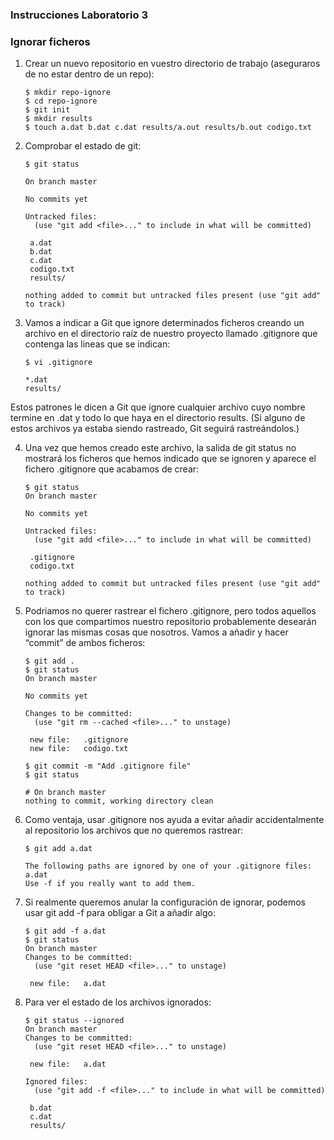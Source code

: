 ### Instrucciones Laboratorio 3

### Ignorar ficheros

1. Crear un nuevo repositorio en vuestro directorio de trabajo (aseguraros de no estar dentro de un repo):

       $ mkdir repo-ignore
       $ cd repo-ignore
       $ git init
       $ mkdir results
       $ touch a.dat b.dat c.dat results/a.out results/b.out codigo.txt

2. Comprobar el estado de git:

       $ git status

       On branch master

       No commits yet

       Untracked files:
         (use "git add <file>..." to include in what will be committed)

       	a.dat
       	b.dat
       	c.dat
       	codigo.txt
       	results/

       nothing added to commit but untracked files present (use "git add" to track)

3. Vamos a indicar a Git que ignore determinados ficheros creando un archivo en el directorio raíz de nuestro proyecto llamado .gitignore que contenga las lineas que se indican:

       $ vi .gitignore

       *.dat
       results/

 Estos patrones le dicen a Git que ignore cualquier archivo cuyo nombre termine en .dat y todo lo que haya en el directorio results. (Si alguno de estos archivos ya estaba siendo rastreado, Git seguirá rastreándolos.)

4. Una vez que hemos creado este archivo, la salida de git status no mostrará los ficheros que hemos indicado que se ignoren y aparece el fichero .gitignore que acabamos de crear:

       $ git status
       On branch master

       No commits yet

       Untracked files:
         (use "git add <file>..." to include in what will be committed)

       	.gitignore
       	codigo.txt

       nothing added to commit but untracked files present (use "git add" to track)

5. Podriamos no querer rastrear el fichero .gitignore, pero todos aquellos con los que compartimos nuestro repositorio probablemente desearán ignorar las mismas cosas que nosotros. Vamos a añadir y hacer “commit” de ambos ficheros:

       $ git add .
       $ git status
       On branch master

       No commits yet

       Changes to be committed:
         (use "git rm --cached <file>..." to unstage)

       	new file:   .gitignore
       	new file:   codigo.txt

       $ git commit -m "Add .gitignore file"
       $ git status

       # On branch master
       nothing to commit, working directory clean

6. Como ventaja, usar .gitignore nos ayuda a evitar añadir accidentalmente al repositorio los archivos que no queremos rastrear:

       $ git add a.dat

       The following paths are ignored by one of your .gitignore files:
       a.dat
       Use -f if you really want to add them.

7. Si realmente queremos anular la configuración de ignorar, podemos usar git add -f para obligar a Git a añadir algo:

       $ git add -f a.dat
       $ git status
       On branch master
       Changes to be committed:
         (use "git reset HEAD <file>..." to unstage)

       	new file:   a.dat


8. Para ver el estado de los archivos ignorados:

       $ git status --ignored
       On branch master
       Changes to be committed:
         (use "git reset HEAD <file>..." to unstage)

       	new file:   a.dat

       Ignored files:
         (use "git add -f <file>..." to include in what will be committed)

       	b.dat
       	c.dat
       	results/
